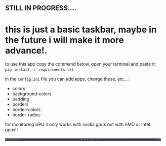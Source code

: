 ## STILL IN PROGRESS....

# this is just a basic taskbar, maybe in the future i will make it more advance!.

to use this app copy the command below, open your terminal and paste it:
`pip install -r requirements.txt`

in the `config.ini` file you can add apps, change these, etc...:
* colors
* background-colors
* padding
* borders
* border-colors
* border-radius

for monitoring GPU it only works with nvidia gpus not with AMD or Intel gpus!! 


![App screenshot](image.PNG)